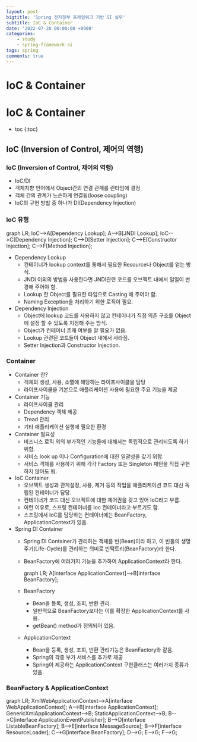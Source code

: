 ```yaml
---
layout: post
bigtitle: 'Spring 전자정부 프레임워크 기반 SI 실무'
subtitle: IoC & Container
date: '2022-07-20 00:00:00 +0900'
categories:
    - study
    - spring-framework-si
tags: spring
comments: true
---
```


# IoC & Container

# IoC & Container
* toc
{:toc}

  

## IoC (Inversion of Control, 제어의 역행)
### IoC (Inversion of Control, 제어의 역행)

+ IoC/DI
+ 객체지향 언어에서 Object간의 연결 관계를 런타임에 결정
+ 객체 간의 관계가 느슨하게 연결됨(loose coupling)
+ IoC의 구현 방법 중 하나가 DI(Dependency Injection)
  

### IoC 유형

<div class="language-mermaid">
graph LR;
    IoC-->A[Dependency Lookup];
    A-->B[JNDI Lookup];
    IoC-->C[Dependency Injection];
    C-->D[Setter Injection];
    C-->E[Constructor Injection];
    C-->F[Method Injection];
</div>

+ Dependency Lookup
  + 컨테이너가 lookup context를 통해서 필요한 Resource나 Object를 얻는 방식.
  + JNDI 이외의 방법을 사용한다면 JNDI관련 코드를 오브젝트 내에서 일일이 변경해 주어야 함.
  + Lookup 한 Object를 필요한 타입으로 Casting 해 주어야 함.
  + Naming Exception을 처리하기 위한 로직이 필요.
+ Dependency Injection
  + Object에 lookup 코드를 사용하지 않고 컨테이너가 직접 의존 구조를 Object에 설정 할 수 있도록 지정해 주는 방식.
  + Object가 컨테이너 존재 여부를 알 필요가 없음.
  + Lookup 관련된 코드들이 Object 내에서 사라짐.
  + Setter Injection과 Constructor Injection.

### Container
+ Container 란?
  + 객체의 생성, 사용, 소멸에 해당하는 라이프사이클을 담당
  + 라이프사이클을 기본으로 애플리케이션 사용에 필요한 주요 기능을 제공
+ Container 기능
  + 라이프사이클 관리
  + Dependency 객체 제공
  + Tread 관리
  + 기타 애플리케이션 실행에 필요한 환경
+ Container 필요성
  + 비즈니스 로직 외의 부가적인 기능들에 대해서는 독립적으로 관리되도록 하기 위함.
  + 서비스 look up 이나 Configuration에 대한 일괄성을 갖기 위함.
  + 서비스 객체를 사용하기 위해 각각 Factory 또는 Singleton 패턴을 직접 구현하지 않아도 됨.
+ IoC Container
  + 오브젝트 생성과 관계설정, 사용, 제거 등의 작업을 애플리케이션 코드 대신 독립된 컨테이너가 담당.
  + 컨테이너가 코드 대신 오브젝트에 대한 제어권을 갖고 있어 IoC라고 부름.
  + 이런 이유로, 스프링 컨테이너를 Ioc 컨테이너라고 부르기도 함.
  + 스프링에서 IoC를 담당하는 컨테이너에는 BeanFactory, ApplicationContext가 있음.
+ Spring DI Container
  + Spring DI Container가 관리하는 객체를 빈(Bean)이라 하고, 이 빈들의 생명주기(Life-Cycle)를 관리하는 의미로 빈팩토리(BeanFactory)라 한다.
  + BeanFactory에 여러가지 기능을 추가하여 ApplicationContext라 한다.

    <div class="language-mermaid">
    graph LR;
    A[interface ApplicationContext]-->B[interface BeanFactory];
    </div>
  
  + BeanFactory
    + Bean을 등록, 생성, 조회, 반환 관리.
    + 일반적으로 BeanFactory보다는 이를 확장한 ApplicationContext를 사용.
    + getBean() method가 정의되어 있음. 
  + ApplicationContext
    + Bean을 등록, 생성, 조회, 반환 관리기능은 BeanFactory와 같음.
    + Spring의 각종 부가 서비스를 추가로 제공
    + Spring이 제공하는 ApplicationContext 구현클래스는 여러가지 종류가 있음.

### BeanFactory & ApplicationContext

<div class="language-mermaid">
graph LR;
XmlWebApplicationContext-->A[interface WebApplicationContext];
A-->B[interface ApplicationContext];
GenericXmlApplicationContext-->B;
StaticApplicationContext-->B;
B-->C[interface ApplicationEventPublisher];
B-->D[interface ListableBeanFactory];
B-->E[interface MessageSource];
B-->F[interface ResourceLoader];
C-->G[interface BeanFactory];
D-->G;
E-->G;
F-->G;
</div>
  